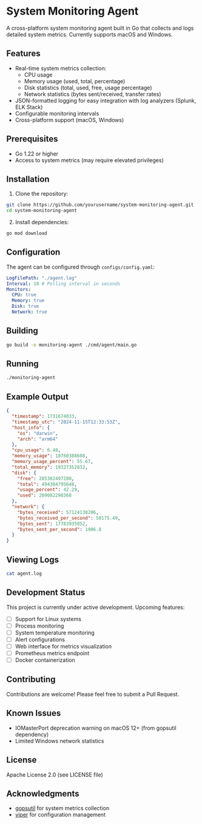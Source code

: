 # System Monitoring Agent

A cross-platform system monitoring agent built in Go that collects and logs detailed system metrics. Currently supports macOS and Windows.

## Features

- Real-time system metrics collection:
  - CPU usage
  - Memory usage (used, total, percentage)
  - Disk statistics (total, used, free, usage percentage)
  - Network statistics (bytes sent/received, transfer rates)
- JSON-formatted logging for easy integration with log analyzers (Splunk, ELK Stack)
- Configurable monitoring intervals
- Cross-platform support (macOS, Windows)

## Prerequisites

- Go 1.22 or higher
- Access to system metrics (may require elevated privileges)

## Installation

1. Clone the repository:

```bash
git clone https://github.com/yourusername/system-monitoring-agent.git
cd system-monitoring-agent
```

2. Install dependencies:

```bash
go mod download
```

## Configuration

The agent can be configured through `configs/config.yaml`:

```yaml
LogFilePath: "./agent.log"
Interval: 10 # Polling interval in seconds
Monitors:
  CPU: true
  Memory: true
  Disk: true
  Network: true
```

## Building

```bash
go build -o monitoring-agent ./cmd/agent/main.go
```

## Running

```bash
./monitoring-agent
```

## Example Output

```json
{
  "timestamp": 1731674033,
  "timestamp_utc": "2024-11-15T12:33:53Z",
  "host_info": {
    "os": "darwin",
    "arch": "arm64"
  },
  "cpu_usage": 6.48,
  "memory_usage": 10760388608,
  "memory_usage_percent": 55.67,
  "total_memory": 19327352832,
  "disk": {
    "free": 285302497280,
    "total": 494384795648,
    "usage_percent": 42.29,
    "used": 209082298368
  },
  "network": {
    "bytes_received": 57124138206,
    "bytes_received_per_second": 58175.49,
    "bytes_sent": 17783935852,
    "bytes_sent_per_second": 1906.8
  }
}
```

## Viewing Logs

```bash
cat agent.log
```

## Development Status

This project is currently under active development. Upcoming features:

- [ ] Support for Linux systems
- [ ] Process monitoring
- [ ] System temperature monitoring
- [ ] Alert configurations
- [ ] Web interface for metrics visualization
- [ ] Prometheus metrics endpoint
- [ ] Docker containerization

## Contributing

Contributions are welcome! Please feel free to submit a Pull Request.

## Known Issues

- IOMasterPort deprecation warning on macOS 12+ (from gopsutil dependency)
- Limited Windows network statistics

## License

Apache License 2.0 (see LICENSE file)

## Acknowledgments

- [gopsutil](https://github.com/shirou/gopsutil) for system metrics collection
- [viper](https://github.com/spf13/viper) for configuration management
